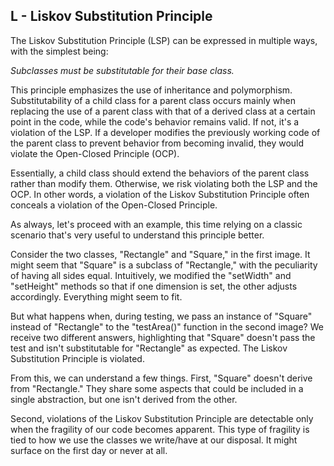 ## L - Liskov Substitution Principle
The Liskov Substitution Principle (LSP) can be expressed in multiple ways, with the simplest being:

_Subclasses must be substitutable for their base class._

This principle emphasizes the use of inheritance and polymorphism. Substitutability of a child class for a parent class occurs mainly when replacing the use of a parent class with that of a derived class at a certain point in the code, while the code's behavior remains valid. If not, it's a violation of the LSP. If a developer modifies the previously working code of the parent class to prevent behavior from becoming invalid, they would violate the Open-Closed Principle (OCP).

Essentially, a child class should extend the behaviors of the parent class rather than modify them. Otherwise, we risk violating both the LSP and the OCP. In other words, a violation of the Liskov Substitution Principle often conceals a violation of the Open-Closed Principle.

As always, let's proceed with an example, this time relying on a classic scenario that's very useful to understand this principle better.

Consider the two classes, "Rectangle" and "Square," in the first image. It might seem that "Square" is a subclass of "Rectangle," with the peculiarity of having all sides equal. Intuitively, we modified the "setWidth" and "setHeight" methods so that if one dimension is set, the other adjusts accordingly. Everything might seem to fit.

But what happens when, during testing, we pass an instance of "Square" instead of "Rectangle" to the "testArea()" function in the second image? We receive two different answers, highlighting that "Square" doesn't pass the test and isn't substitutable for "Rectangle" as expected. The Liskov Substitution Principle is violated.

From this, we can understand a few things. First, "Square" doesn't derive from "Rectangle." They share some aspects that could be included in a single abstraction, but one isn't derived from the other.

Second, violations of the Liskov Substitution Principle are detectable only when the fragility of our code becomes apparent. This type of fragility is tied to how we use the classes we write/have at our disposal. It might surface on the first day or never at all.